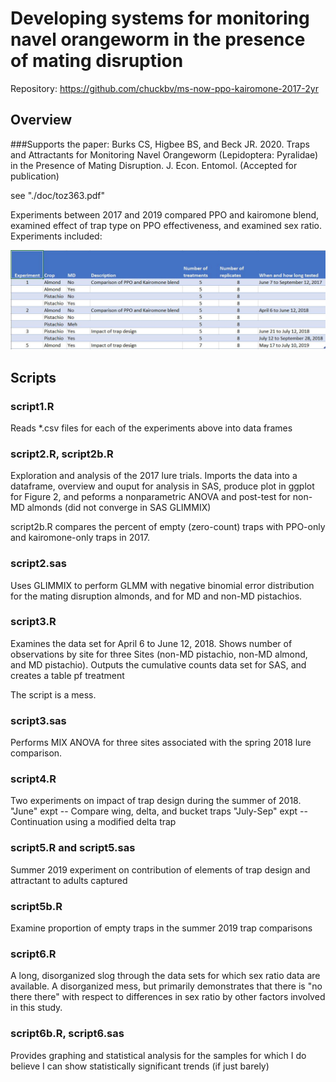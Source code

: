 # Developing systems for monitoring navel orangeworm in the presence of mating disruption

Repository: https://github.com/chuckbv/ms-now-ppo-kairomone-2017-2yr

## Overview

###Supports the paper:
Burks CS, Higbee BS, and Beck JR. 2020. Traps and Attractants for Monitoring
Navel Orangeworm (Lepidoptera: Pyralidae) in the Presence of Mating 
Disruption. J. Econ. Entomol. (Accepted for publication)

see "./doc/toz363.pdf"

Experiments between 2017 and 2019 compared PPO and kairomone blend, examined 
effect of trap type on PPO effectiveness, and examined sex ratio. Experiments
included:

![Experiments table in ./doc/Experiments.csv](/doc/Experiments.JPG)


## Scripts

### script1.R

Reads *.csv files for each of the experiments above into data frames

### script2.R, script2b.R 

Exploration and analysis of the 2017 lure trials. Imports the data into a 
dataframe, overview and ouput for analysis in SAS, produce plot in ggplot
for Figure 2, and peforms a nonparametric ANOVA and post-test for 
non-MD almonds (did not converge in SAS GLIMMIX)

script2b.R compares the percent of empty (zero-count) traps with PPO-only
and kairomone-only traps in 2017.

### script2.sas

Uses GLIMMIX to perform GLMM with negative binomial error distribution
for the mating disruption almonds, and for MD and non-MD pistachios.

### script3.R

Examines the data set for April 6 to June 12, 2018. Shows number of
observations by site for three Sites (non-MD pistachio, non-MD almond, and
MD pistachio). Outputs the cumulative counts data set for SAS, and
creates a table pf treatment 

The script is a mess.

### script3.sas

Performs MIX ANOVA for three sites associated with the spring 2018 lure 
comparison.

### script4.R

Two experiments on impact of trap design during the summer of 2018.
"June" expt -- Compare wing, delta, and bucket traps
"July-Sep" expt -- Continuation using a modified delta trap

### script5.R and script5.sas

Summer 2019 experiment on contribution of elements of trap design
and attractant to adults captured

### script5b.R

Examine proportion of empty traps in the summer 2019 trap comparisons

### script6.R

A long, disorganized slog through the data sets for which sex ratio data
are available. A disorganized mess, but primarily demonstrates that there
is "no there there" with respect to differences in sex ratio by other
factors involved in this study.

### script6b.R, script6.sas

Provides graphing and statistical analysis for the samples for which I
do believe I can show statistically significant trends (if just barely)




